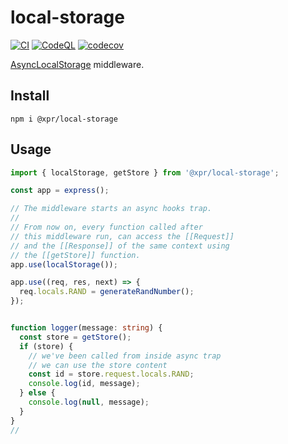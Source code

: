 # local-storage
[![CI](https://github.com/ziv/local-storage/actions/workflows/main.yml/badge.svg)](https://github.com/ziv/local-storage/actions/workflows/main.yml)
[![CodeQL](https://github.com/ziv/local-storage/actions/workflows/codeql-analysis.yml/badge.svg)](https://github.com/ziv/local-storage/actions/workflows/codeql-analysis.yml)
[![codecov](https://codecov.io/gh/ziv/local-storage/branch/main/graph/badge.svg?token=NTYSCHNSS1)](https://codecov.io/gh/ziv/local-storage)

[AsyncLocalStorage](https://nodejs.org/api/async_context.html#async_context_class_asynclocalstorage) middleware. 

## Install
```shell
npm i @xpr/local-storage
```

## Usage

```typescript
import { localStorage, getStore } from '@xpr/local-storage';

const app = express();

// The middleware starts an async hooks trap.
// 
// From now on, every function called after
// this middleware run, can access the [[Request]]
// and the [[Response]] of the same context using
// the [[getStore]] function.
app.use(localStorage());

app.use((req, res, next) => {
  req.locals.RAND = generateRandNumber();
});


function logger(message: string) {
  const store = getStore();
  if (store) {
    // we've been called from inside async trap
    // we can use the store content
    const id = store.request.locals.RAND;
    console.log(id, message);
  } else {
    console.log(null, message);
  }
}
// 
```
